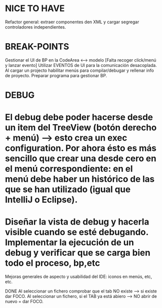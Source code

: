 NICE TO HAVE
============
Refactor general: extraer componentes den XML y cargar segregar controladores independientes.

BREAK-POINTS
============
Gestionar el UI de BP en la CodeArea <--> modelo [Falta recoger click/menú y lanzar evento]
Utilizar EVENTOS de UI para la comunicación desacoplada.
Al cargar un projecto habilitar menús para compilar/debugar y rellenar info de proyecto.
Preparar programa para gestionar BP.

DEBUG
=====
El debug debe poder hacerse desde un item del TreeView (botón derecho + menú) --> esto crea un exec configuration.
Por ahora ésto es más sencillo que crear una desde cero en el menú correspondiente: en el menú debe haber un histórico de las que se han utilizado (igual que IntelliJ o Eclipse).
=====================================================================================================
Diseñar la vista de debug y hacerla visible cuando se esté debugando.
Implementar la ejecución de un debug y verificar que se carga bien todo el proceso, bp,etc
=====================================================================================================
Mejoras generales de aspecto y usabilidad del IDE: iconos en menús, etc, etc. 


DONE
Al seleccionar un fichero comprobar que el tab NO existe --> si existe dar FOCO.
Al seleccionar un fichero, si el TAB ya está abiero --> NO abrir de nuevo = dar FOCO.
